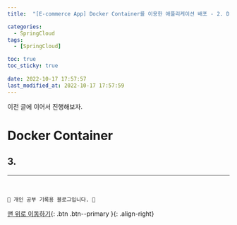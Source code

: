 ```yaml
---
title:  "[E-commerce App] Docker Container를 이용한 애플리케이션 배포 - 2. Discovery Service & Gateway Service "

categories:
  - SpringCloud
tags:
  - [SpringCloud]

toc: true
toc_sticky: true
 
date: 2022-10-17 17:57:57
last_modified_at: 2022-10-17 17:57:59
---
```


이전 글에 이어서 진행해보자.

# Docker Container
## 3. 




















***
<br>


    💛 개인 공부 기록용 블로그입니다. 👻

[맨 위로 이동하기](#){: .btn .btn--primary }{: .align-right}